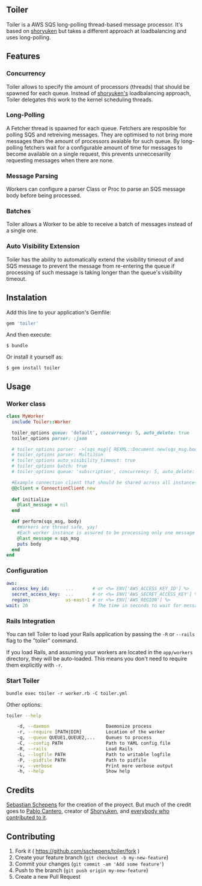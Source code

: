 ## Toiler

Toiler is a AWS SQS long-polling thread-based message processor.
It's based on [shoryuken](https://github.com/phstc/shoryuken) but takes
a different approach at loadbalancing and uses long-polling.

## Features

### Concurrency

Toiler allows to specify the amount of processors (threads) that should be spawned for each queue.
Instead of [shoryuken's](https://github.com/phstc/shoryuken) loadbalancing  approach, Toiler delegates this work to the kernel scheduling threads.

### Long-Polling

A Fetcher thread is spawned for each queue.
Fetchers are resposible for polling SQS and retreiving messages.
They are optimised to not bring more messages than the amount of processors avaiable for such queue.
By long-polling fetchers wait for a configurable amount of time for messages to become available on a single request, this prevents unneccesarilly requesting messages when there are none.

### Message Parsing

Workers can configure a parser Class or Proc to parse an SQS message body before being processed.

### Batches

Toiler allows a Worker to be able to receive a batch of messages instead of a single one.

### Auto Visibility Extension

Toiler has the ability to automatically extend the visibility timeout of and SQS message to prevent the message from re-entering the queue if processing of such message is taking longer than the queue's visibility timeout.

## Instalation

Add this line to your application's Gemfile:

```ruby
gem 'toiler'
```

And then execute:

    $ bundle

Or install it yourself as:

    $ gem install toiler

## Usage

### Worker class

```ruby
class MyWorker
  include Toiler::Worker

  toiler_options queue: 'default', concurrency: 5, auto_delete: true
  toiler_options parser: :json

  # toiler_options parser: ->(sqs_msg){ REXML::Document.new(sqs_msg.body) }
  # toiler_options parser: MultiJson
  # toiler_options auto_visibility_timeout: true
  # toiler_options batch: true
  # toiler_options queue: 'subscription', concurrency: 5, auto_delete: true, provider: :gcp, provider_config: { project_id: 'my-project' }

  #Example connection client that should be shared across all instances of MyWorker
  @@client = ConnectionClient.new
    
  def initialize
    @last_message = nil
  end

  def perform(sqs_msg, body)
    #Workers are thread safe, yay!
    #Each worker instance is assured to be processing only one message at a time
    @last_message = sqs_msg 
    puts body
  end
end
```

### Configuration

```yaml
aws:
  access_key_id:      ...       # or <%= ENV['AWS_ACCESS_KEY_ID'] %>
  secret_access_key:  ...       # or <%= ENV['AWS_SECRET_ACCESS_KEY'] %>
  region:             us-east-1 # or <%= ENV['AWS_REGION'] %>
wait: 20                        # The time in seconds to wait for messages during long-polling
```

### Rails Integration

You can tell Toiler to load your Rails application by passing the `-R` or `--rails` flag to the "toiler" command.

If you load Rails, and assuming your workers are located in the `app/workers` directory, they will be auto-loaded. This means you don't need to require them explicitly with `-r`.


### Start Toiler

```shell
bundle exec toiler -r worker.rb -C toiler.yml
```

Other options:

```bash
toiler --help

    -d, --daemon                     Daemonize process
    -r, --require [PATH|DIR]         Location of the worker
    -q, --queue QUEUE1,QUEUE2,...    Queues to process
    -C, --config PATH                Path to YAML config file
    -R, --rails                      Load Rails
    -L, --logfile PATH               Path to writable logfile
    -P, --pidfile PATH               Path to pidfile
    -v, --verbose                    Print more verbose output
    -h, --help                       Show help
```


## Credits
[Sebastian Schepens](https://github.com/sschepens) for the creation of the proyect.
But much of the credit goes to [Pablo Cantero](https://github.com/phstc), creator of [Shoryuken](https://github.com/phstc/shoryuken), and [everybody who contributed to it](https://github.com/phstc/shoryuken/graphs/contributors).

## Contributing

1. Fork it ( https://github.com/sschepens/toiler/fork )
2. Create your feature branch (`git checkout -b my-new-feature`)
3. Commit your changes (`git commit -am 'Add some feature'`)
4. Push to the branch (`git push origin my-new-feature`)
5. Create a new Pull Request
